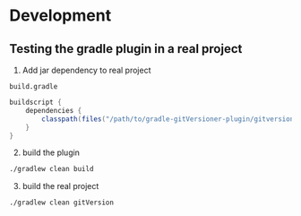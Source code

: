 # Development 

## Testing the gradle plugin in a real project

1. Add jar dependency to real project

`build.gradle`
```gradle
buildscript {
    dependencies {
        classpath(files("/path/to/gradle-gitVersioner-plugin/gitversioner/build/libs/gitversioner-0.4.3.jar"))
    }
}
``` 

2. build the plugin
```bash
./gradlew clean build
```

3. build the real project

```bash
./gradlew clean gitVersion
```